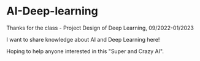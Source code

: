# AI-Deep-learning
Thanks for the class - Project Design of Deep Learning, 09/2022-01/2023

I want to share knowledge about AI and Deep Learning here!

Hoping to help anyone interested in this "Super and Crazy AI".
